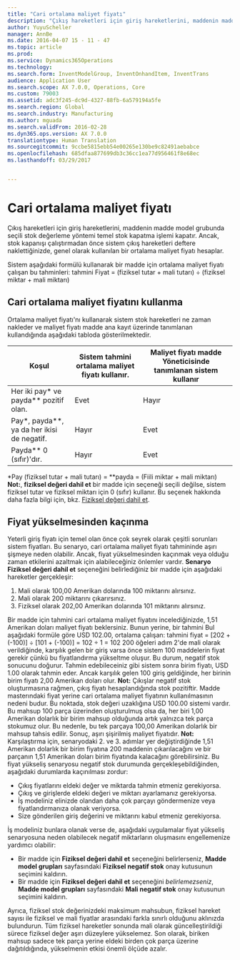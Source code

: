 ```yaml
---
title: "Cari ortalama maliyet fiyatı"
description: "Çıkış hareketleri için giriş hareketlerini, maddenin madde model grubunda seçili stok değerleme yöntemi temel stok kapatma işlemi kapatır. Ancak, stok kapanışı çalıştırmadan önce sistem çıkış hareketleri deftere naklettiğinizde, genel olarak kullanılan bir ortalama maliyet fiyatı hesaplar."
author: YuyuScheller
manager: AnnBe
ms.date: 2016-04-07 15 - 11 - 47
ms.topic: article
ms.prod: 
ms.service: Dynamics365Operations
ms.technology: 
ms.search.form: InventModelGroup, InventOnhandItem, InventTrans
audience: Application User
ms.search.scope: AX 7.0.0, Operations, Core
ms.custom: 79003
ms.assetid: adc3f245-dc9d-4327-88fb-6a579194a5fe
ms.search.region: Global
ms.search.industry: Manufacturing
ms.author: mguada
ms.search.validFrom: 2016-02-28
ms.dyn365.ops.version: AX 7.0.0
translationtype: Human Translation
ms.sourcegitcommit: 9ccbe5815ebb54e00265e130be9c82491aebabce
ms.openlocfilehash: 685dfaa877699db3c36cc1ea77d956461f8e68ec
ms.lasthandoff: 03/29/2017


---
```


# <a name="running-average-cost-price"></a>Cari ortalama maliyet fiyatı

Çıkış hareketleri için giriş hareketlerini, maddenin madde model grubunda seçili stok değerleme yöntemi temel stok kapatma işlemi kapatır. Ancak, stok kapanışı çalıştırmadan önce sistem çıkış hareketleri deftere naklettiğinizde, genel olarak kullanılan bir ortalama maliyet fiyatı hesaplar.

Sistem aşağıdaki formülü kullanarak bir madde için ortalama maliyet fiyatı çalışan bu tahminleri: tahmini Fiyat = (fiziksel tutar + mali tutarı) ÷ (fiziksel miktar + mali miktarı)

## <a name="using-the-running-average-cost-price"></a>Cari ortalama maliyet fiyatını kullanma
Ortalama maliyet fiyatı'nı kullanarak sistem stok hareketleri ne zaman nakleder ve maliyet fiyatı madde ana kayıt üzerinde tanımlanan kullandığında aşağıdaki tabloda gösterilmektedir.

| Koşul                                               | Sistem tahmini ortalama maliyet fiyatı kullanır. | Maliyet fiyatı madde Yöneticisinde tanımlanan sistem kullanır |
|---------------------------------------------------------|----------------------------------------------------------|-------------------------------------------------------------------|
| Her iki pay\* ve payda\*\* pozitif olan.  | Evet                                                      | Hayır                                                                |
| Pay\*, payda\*\*, ya da her ikisi de negatif. | Hayır                                                       | Evet                                                               |
| Payda\*\* 0 (sıfır)'dır.                        | Hayır                                                       | Evet                                                               |

\*Pay (fiziksel tutar + mali tutarı) = \*\*payda = (Fiili miktar + mali miktarı) **Not:**, **fiziksel değeri dahil et** bir madde için seçeneği seçili değilse, sistem fiziksel tutar ve fiziksel miktarı için 0 (sıfır) kullanır. Bu seçenek hakkında daha fazla bilgi için, bkz. [Fiziksel değeri dahil et](include-physical-value.md).

## <a name="avoiding-pricing-amplification"></a>Fiyat yükselmesinden kaçınma
Yeterli giriş fiyatı için temel olan önce çok seyrek olarak çeşitli sorunları sistem fiyatları. Bu senaryo, cari ortalama maliyet fiyatı tahmininde aşırı şişmeye neden olabilir. Ancak, fiyat yükselmesinden kaçınmak veya olduğu zaman etkilerini azaltmak için alabileceğiniz önlemler vardır. **Senaryo** **Fiziksel değeri dahil et** seçeneğini belirlediğiniz bir madde için aşağıdaki hareketler gerçekleşir:

1.  Mali olarak 100,00 Amerikan dolarında 100 miktarını alırsınız.
2.  Mali olarak 200 miktarını çıkarırsınız.
3.  Fiziksel olarak 202,00 Amerikan dolarında 101 miktarını alırsınız.

Bir madde için tahmini cari ortalama maliyet fiyatını incelediğinizde, 1,51 Amerikan doları maliyet fiyatı beklersiniz. Bunun yerine, bir tahmini Bul aşağıdaki formüle göre USD 102.00, ortalama çalışan: tahmini fiyat = \[202 + (-100)\] ÷ \[101 + (-100)\] = 102 ÷ 1 = 102 200 öğeleri adım 2'de mali olarak verildiğinde, karşılık gelen bir giriş varsa önce sistem 100 maddelerin fiyat gerekir çünkü bu fiyatlandırma yükseltme oluşur. Bu durum, negatif stok sonucunu doğurur. Tahmin edebileceiniz gibi sistem sonra birim fiyatı, USD 1.00 olarak tahmin eder. Ancak karşılık gelen 100 giriş geldiğinde, her birinin birim fiyatı 2,00 Amerikan doları olur. **Not:** Çıkışlar negatif stok oluşturmasına rağmen, çıkış fiyatı hesaplandığında stok pozitiftir. Madde masterındaki fiyat yerine cari ortalama maliyet fiyatının kullanılmasının nedeni budur. Bu noktada, stok değeri uzaklığına USD 100.00 sistemi vardır. Bu mahsup 100 parça üzerinden oluşturulmuş olsa da, her biri 1,00 Amerikan dolarlık bir birim mahsup olduğunda artık yalnızca tek parça stokumuz olur. Bu nedenle, bu tek parçaya 100,00 Amerikan dolarlık bir mahsup tahsis edilir. Sonuç, aşırı şişirilmiş maliyet fiyatıdır. **Not:** Karşılaştırma için, senaryodaki 2. ve 3. adımlar yer değiştirdiğinde 1,51 Amerikan dolarlık bir birim fiyatına 200 maddenin çıkarılacağını ve bir parçanın 1,51 Amerikan doları birim fiyatında kalacağını görebilirsiniz. Bu fiyat yükseliş senaryosu negatif stok durumunda gerçekleşebildiğinden, aşağıdaki durumlarda kaçınılması zordur:

-   Çıkış fiyatlarını eldeki değer ve miktarda tahmin etmeniz gerekiyorsa.
-   Çıkış ve girişlerde eldeki değeri ve miktarı ayarlamanız gerekiyorsa.
-   İş modeliniz elinizde olandan daha çok parçayı göndermenize veya fiyatlandırmanıza olanak veriyorsa.
-   Size gönderilen giriş değerini ve miktarını kabul etmeniz gerekiyorsa.

İş modeliniz bunlara olanak verse de, aşağıdaki uygulamalar fiyat yükseliş senaryosuna neden olabilecek negatif miktarların oluşmasını engellemenize yardımcı olabilir:

-   Bir madde için **Fiziksel değeri dahil et** seçeneğini belirlerseniz, **Madde model grupları** sayfasındaki **Fiziksel negatif stok** onay kutusunun seçimini kaldırın.
-   Bir madde için **Fiziksel değeri dahil et** seçeneğini *belirlemezseniz*, **Madde model grupları** sayfasındaki **Mali negatif stok** onay kutusunun seçimini kaldırın.

Ayrıca, fiziksel stok değerinizdeki maksimum mahsubun, fiziksel hareket sayısı ile fiziksel ve mali fiyatlar arasındaki farkla sınırlı olduğunu aklınızda bulundurun. Tüm fiziksel hareketler sonunda mali olarak güncelleştirildiği sürece fiziksel değer aşırı düzeylere yükselemez. Son olarak, biriken mahsup sadece tek parça yerine eldeki birden çok parça üzerine dağıtıldığında, yükselmenin etkisi önemli ölçüde azalır.


